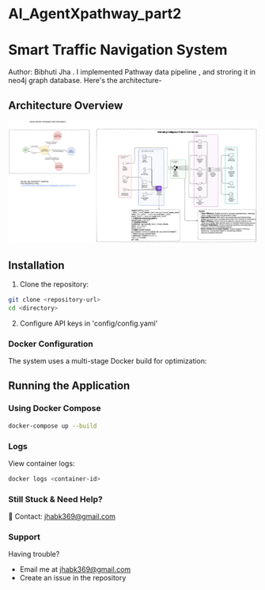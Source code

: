 # AI_AgentXpathway_part2
# Smart Traffic Navigation System
Author: Bibhuti Jha .
I implemented Pathway data pipeline , and stroring it in neo4j graph database.
Here's the architecture-
## Architecture Overview

<div align="center">
  <img src="./images/architecture-social-media.png" alt="Traffic Navigation System Architecture" width="800"/>
</div>



## Installation

1. Clone the repository:
```bash
git clone <repository-url>
cd <directory>
```

2. Configure API keys in 'config/config.yaml'



### Docker Configuration

The system uses a multi-stage Docker build for optimization:


## Running the Application

### Using Docker Compose

```bash
docker-compose up --build
```

### Logs

View container logs:
```bash
docker logs <container-id>
```
### Still Stuck & Need Help?
📧 Contact: [jhabk369@gmail.com](mailto:jhabk369@gmail.com)

### Support
Having trouble? 
* Email me at [jhabk369@gmail.com](mailto:jhabk369@gmail.com)
* Create an issue in the repository

